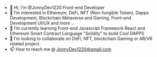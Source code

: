 - 👋 Hi, I’m @JonnyDev1220 Front-end Developer
- 👀 I’m interested in Ethereum, DeFi, NFT (Non-fungible Token), Dapps Development, Blockchain Metaverse and Gaming, Front-end Development UI/UX and more .. 
- 🌱 I’m currently learning Front-end Javascript Framework React and Ethereum Smart Contract Language "Solidity" to build Cool DAPPS
- 💞️ I’m looking to collaborate on DeFi, NFT, blockchain Gaming or AR/VR related project.
- 📫 How to reach me @ JonnyDev1220@gmail.com



